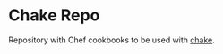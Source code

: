 Chake Repo
==========

Repository with Chef cookbooks to be used with [chake][chake].

[chake]: https://gitlab.com/terceiro/chake
